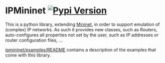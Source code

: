 # IPMininet [![Pypi Version](https://img.shields.io/pypi/v/ipmininet.svg)](https://pypi.python.org/pypi/ipmininet/)

This is a python library, extending [Mininet](http://mininet.org), in order
to support emulation of (complex) IP networks. As such it provides new classes,
such as Routers, auto-configures all properties not set by the user, such as
IP addresses or router configuration files, ...

[ipmininet/examples/README](https://github.com/oliviertilmans/ipmininet/blob/master/ipmininet/examples/README.md) contains a description of the examples that come with this library.
